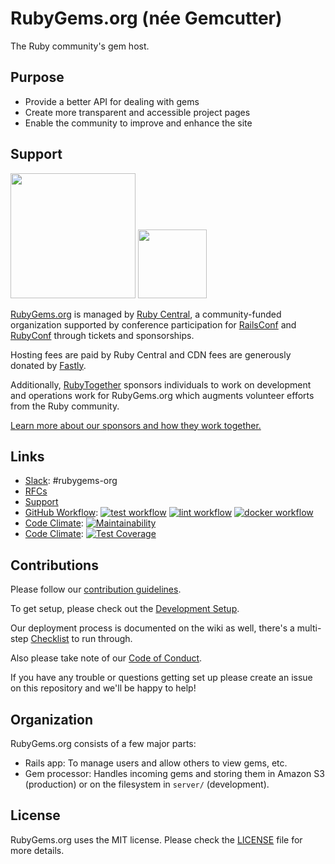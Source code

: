 # RubyGems.org (née Gemcutter)
The Ruby community's gem host.

## Purpose

* Provide a better API for dealing with gems
* Create more transparent and accessible project pages
* Enable the community to improve and enhance the site

## Support

<a href="https://rubytogether.org/"><img src="https://rubytogether.org/images/rubies.svg" width=200></a>
<a href="https://rubycentral.org/"><img src="doc/ruby_central_logo.png" height=110></a><br/>

[RubyGems.org](https://rubygems.org) is managed by [Ruby Central](https://rubycentral.org), a community-funded organization supported by conference participation for [RailsConf](https://railsconf.org) and [RubyConf](https://rubyconf.org) through tickets and sponsorships.

Hosting fees are paid by Ruby Central and CDN fees are generously donated by [Fastly](https://fastly.com).

Additionally, [RubyTogether](https://rubytogether.org) sponsors individuals to work on development and operations work for RubyGems.org which augments volunteer efforts from the Ruby community.

[Learn more about our sponsors and how they work together.](https://rubygems.org/pages/sponsors)

## Links

* [Slack][]: #rubygems-org
* [RFCs](https://github.com/rubygems/rfcs)
* [Support](mailto:support@rubygems.org)
* [GitHub Workflow][]: [![test workflow](https://github.com/rubygems/rubygems.org/actions/workflows/test.yml/badge.svg)](https://github.com/rubygems/rubygems.org/actions/workflows/test.yml) [![lint workflow](https://github.com/rubygems/rubygems.org/actions/workflows/lint.yml/badge.svg)](https://github.com/rubygems/rubygems.org/actions/workflows/lint.yml) [![docker workflow](https://github.com/rubygems/rubygems.org/actions/workflows/docker.yml/badge.svg)](https://github.com/rubygems/rubygems.org/actions/workflows/docker.yml)
* [Code Climate][]: [![Maintainability](https://api.codeclimate.com/v1/badges/7110bb3f9b765042d604/maintainability)](https://codeclimate.com/github/rubygems/rubygems.org/maintainability)
* [Code Climate][]: [![Test Coverage](https://api.codeclimate.com/v1/badges/7110bb3f9b765042d604/test_coverage)](https://codeclimate.com/github/rubygems/rubygems.org/test_coverage)

[Slack]: https://bundler.slack.com/
[github workflow]: https://github.com/rubygems/rubygems.org/actions/
[code climate]: https://codeclimate.com/github/rubygems/rubygems.org

## Contributions

Please follow our [contribution guidelines][].

[contribution guidelines]: https://github.com/rubygems/rubygems.org/blob/master/CONTRIBUTING.md

To get setup, please check out the [Development Setup][].

[development setup]: https://github.com/rubygems/rubygems.org/blob/master/CONTRIBUTING.md#development-setup

Our deployment process is documented on the wiki as well, there's a multi-step
[Checklist][] to run through.

[checklist]: https://github.com/rubygems/rubygems-infrastructure/wiki/Deploys

Also please take note of our [Code of Conduct](https://github.com/rubygems/rubygems.org/blob/master/CODE_OF_CONDUCT.md).

If you have any trouble or questions getting set up please create an issue on this repository and we'll be happy to help!

## Organization

RubyGems.org consists of a few major parts:

* Rails app: To manage users and allow others to view gems, etc.
* Gem processor: Handles incoming gems and storing them in Amazon S3 (production) or
  on the filesystem in `server/` (development).

## License

RubyGems.org uses the MIT license. Please check the [LICENSE][] file for more details.

[license]: https://github.com/rubygems/rubygems.org/blob/master/MIT-LICENSE

